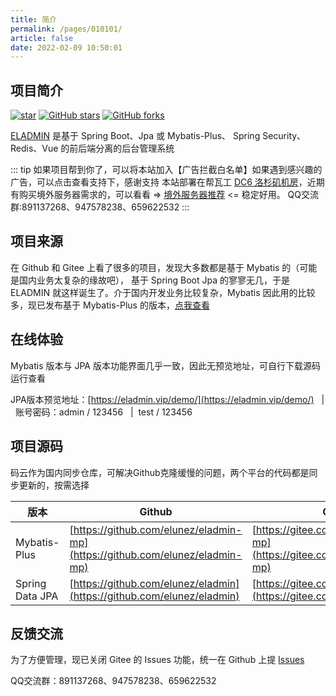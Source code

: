 ```yaml
---
title: 简介
permalink: /pages/010101/
article: false
date: 2022-02-09 10:50:01
---
```

## 项目简介
[![star](https://gitee.com/elunez/eladmin/badge/star.svg?theme=white)](https://gitee.com/elunez/eladmin)
[![GitHub stars](https://img.shields.io/github/stars/elunez/eladmin.svg?style=social&label=Stars)](https://github.com/elunez/eladmin)
[![GitHub forks](https://img.shields.io/github/forks/elunez/eladmin.svg?style=social&label=Fork)](https://github.com/elunez/eladmin)

[ELADMIN](https://github.com/elunez/eladmin) 是基于 Spring Boot、Jpa 或 Mybatis-Plus、 Spring Security、Redis、Vue 的前后端分离的后台管理系统

::: tip 如果项目帮到你了，可以将本站加入【广告拦截白名单】如果遇到感兴趣的广告，可以点击查看支持下，感谢支持
本站部署在帮瓦工 [DC6 洛杉矶机房](/pages/040101/#方案推荐)，近期有购买境外服务器需求的，可以看看 => [境外服务器推荐](/pages/040101/#商家介绍) <= 稳定好用。
QQ交流群:891137268、947578238、659622532
:::

## 项目来源

在 Github 和 Gitee 上看了很多的项目，发现大多数都是基于 Mybatis 的（可能是国内业务太复杂的缘故吧）， 基于 Spring Boot Jpa 的寥寥无几，于是 ELADMIN 就这样诞生了。介于国内开发业务比较复杂，Mybatis 因此用的比较多，现已发布基于 Mybatis-Plus 的版本，[点我查看](/pages/010101/#项目源码)

## 在线体验
Mybatis 版本与 JPA 版本功能界面几乎一致，因此无预览地址，可自行下载源码运行查看

JPA版本预览地址：[https://eladmin.vip/demo/](https://eladmin.vip/demo/) &nbsp;&nbsp;|&nbsp;&nbsp;账号密码：admin / 123456 &nbsp;&nbsp;|&nbsp;&nbsp;test / 123456

## 项目源码

码云作为国内同步仓库，可解决Github克隆缓慢的问题，两个平台的代码都是同步更新的，按需选择

| 版本           |   Github  |   Gitee  |
|--------------|--- | --- |
| Mybatis-Plus |  [https://github.com/elunez/eladmin-mp](https://github.com/elunez/eladmin-mp)   | [https://gitee.com/elunez/eladmin-mp](https://gitee.com/elunez/eladmin-mp) |
| Spring Data JPA   |  [https://github.com/elunez/eladmin](https://github.com/elunez/eladmin)   |  [https://gitee.com/elunez/eladmin](https://gitee.com/elunez/eladmin)  |

## 反馈交流

为了方便管理，现已关闭 Gitee 的 Issues 功能，统一在 Github 上提 [Issues](https://github.com/elunez/eladmin/issues)

QQ交流群：891137268、947578238、659622532
<Vssue :title="$title" />
